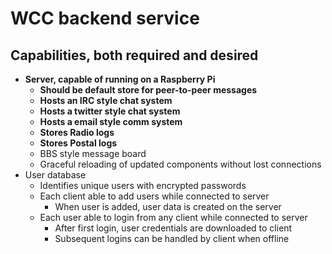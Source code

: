 WCC backend service 
===================

Capabilities, both __required__ and desired
-----
*   __Server, capable of running on a Raspberry Pi__
    *   __Should be default store for peer-to-peer messages__
    *   __Hosts an IRC style chat system__
    *   __Hosts a twitter style chat system__
    *   __Hosts a email style comm system__
    *   __Stores Radio logs__
    *   __Stores Postal logs__
    *   BBS style message board
    *   Graceful reloading of updated components without lost connections
*  User database
   *  Identifies unique users with encrypted passwords
   *  Each client able to add users while connected to server
      *  When user is added, user data is created on the server
   *  Each user able to login from any client while connected to server
      *  After first login, user credentials are downloaded to client
      *  Subsequent logins can be handled by client when offline
